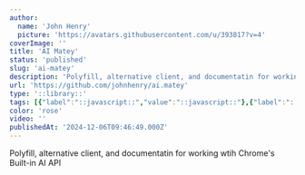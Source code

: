 ```yaml
---
author:
  name: 'John Henry'
  picture: 'https://avatars.githubusercontent.com/u/393817?v=4'
coverImage: ''
title: 'AI Matey'
status: 'published'
slug: 'ai-matey'
description: 'Polyfill, alternative client, and documentatin for working wtih Chrome''s Built-in AI API'
url: 'https://github.com/johnhenry/ai.matey'
type: '::library::'
tags: [{"label":"::javascript::","value":"::javascript::"},{"label":"::chrome.ai::","value":"::chrome.ai::"},{"label":"::ollama::","value":"::ollama::"}]
color: 'rose'
video: ''
publishedAt: '2024-12-06T09:46:49.000Z'
---
```


Polyfill, alternative client, and documentatin for working wtih Chrome's Built-in AI API